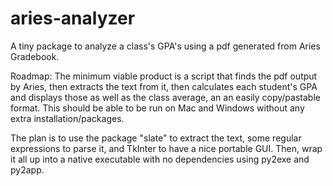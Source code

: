 # aries-analyzer
A tiny package to analyze a class's GPA's using a pdf generated from Aries Gradebook.

Roadmap:
The minimum viable product is a script that finds the pdf output by Aries,
then extracts the text from it, then calculates each student's GPA and displays those
as well as the class average, an an easily copy/pastable format.
This should be able to be run on Mac and Windows without any extra installation/packages.

The plan is to use the package "slate" to extract the text, some regular
expressions to parse it, and TkInter to have a nice portable GUI. Then, wrap it
all up into a native executable with no dependencies using py2exe and py2app.
